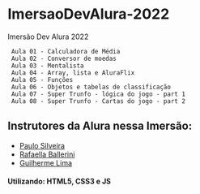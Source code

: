 # ImersaoDevAlura-2022
Imersão Dev Alura 2022
```
 Aula 01 - Calculadora de Média
 Aula 02 - Conversor de moedas
 Aula 03 - Mentalista
 Aula 04 - Array, lista e AluraFlix
 Aula 05 - Funções
 Aula 06 - Objetos e tabelas de classificação
 Aula 07 - Super Trunfo - lógica do jogo - part 1
 Aula 08 - Super Trunfo - Cartas do jogo - part 2
```

## Instrutores da Alura nessa Imersão:
* <a href="https://www.linkedin.com/in/paulosilveira/">Paulo Silveira</a>
* <a href="https://www.linkedin.com/in/rafaella-ballerini-45875016a/">Rafaella Ballerini</a>
* <a href="https://www.linkedin.com/in/guilherme-lima-developer/">Guilherme Lima</a>

#### Utilizando: HTML5, CSS3 e JS
